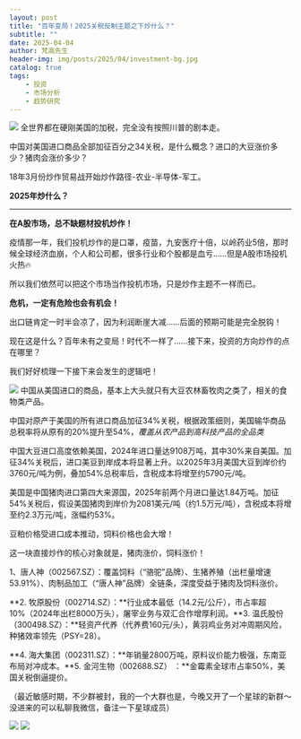```yaml
---
layout: post
title: "百年变局！2025关税反制主题之下炒什么？"
subtitle: ""
date: 2025-04-04
author: 梵高先生
header-img: img/posts/2025/04/investment-bg.jpg
catalog: true
tags:
    - 投资
    - 市场分析
    - 趋势研究
---
```


![](https://mmbiz.qpic.cn/sz_mmbiz_jpg/https://mmbiz.qpic.cn/sz_mmbiz_jpg/ViaIfpMVXKTQ25ibfMydVMmwia4XLqQHEX0G5oelT4EqDgKbnibnorQpe7aT6QXk3qTDuIpOUD1khKdVlGXbnpnDEQ/640?wx_fmt=jpeg)
全世界都在硬刚美国的加税，完全没有按照川普的剧本走。

中国对美国进口商品全部加征百分之34关税，是什么概念？进口的大豆涨价多少？猪肉会涨价多少？

18年3月份炒作贸易战开始炒作路径-农业-半导体-军工。

**2025年炒什么？**

****

**在A股市场，总不缺题材投机炒作！**

疫情那一年，我们投机炒作的是口罩，疫苗，九安医疗十倍，以岭药业5倍，那时候全球经济血崩，个人和公司都，很多行业和个股都是血亏……但是A股市场投机火热🔥

所以我们依然可以把这个市场当作投机市场，只是炒作主题不一样而已。

**危机，一定有危险也会有机会！**

出口链肯定一时半会凉了，因为利润断崖大减……后面的预期可能是完全脱钩！

现在这是什么？百年未有之变局！时代不一样了……接下来，投资的方向炒作的点在哪里？

我们好好梳理一下接下来会发生的逻辑吧！

![](https://mmbiz.qpic.cn/sz_mmbiz_jpg/https://mmbiz.qpic.cn/sz_mmbiz_jpg/ViaIfpMVXKTQ25ibfMydVMmwia4XLqQHEX0F079Nx4SHxZTFPghCI3bTuSlM4ibXhJdOWJj67gTJOTw8kYNZY5HiccQ/640?wx_fmt=jpeg)
中国从美国进口的商品，基本上大头就只有大豆农林畜牧肉之类了，相关的食物类产品。

中国对原产于美国的所有进口商品加征34%关税，根据政策细则，美国输华商品总税率将从原有的20%提升至54%，_覆盖从农产品到高科技产品的全品类_

中国大豆进口高度依赖美国，2024年进口量达9108万吨，其中30%来自美国。加征34%关税后，进口美豆到岸成本将显著上升。以2025年3月美国大豆到岸价约3760元/吨为例，叠加54%总税率后，含税成本将增至约5790元/吨。

美国是中国猪肉进口第四大来源国，2025年前两个月进口量达1.84万吨。加征54%关税后，假设美国猪肉到岸价为2081美元/吨（约1.5万元/吨），含税成本将增至约2.3万元/吨，涨幅约53%。

豆粕价格受进口成本推动，饲料价格也会大增！

这一块直接炒作的核心对象就是，猪肉涨价，饲料涨价！

1、唐人神（002567.SZ）：覆盖饲料（“骆驼”品牌）、生猪养殖（出栏量增速53.91%）、肉制品加工（“唐人神”品牌）全链条，深度受益于猪肉及饲料涨价。

**2. 牧原股份（002714.SZ）：**行业成本最低（14.2元/公斤），市占率超10%（2024年出栏8000万头），屠宰业务与双汇合作增厚利润。**3. 温氏股份（300498.SZ）：**轻资产代养（代养费160元/头），黄羽鸡业务对冲周期风险，种猪效率领先（PSY=28）。

**4. 海大集团（002311.SZ）：**年销量2800万吨，原料议价能力极强，东南亚布局对冲成本。**5. 金河生物（002688.SZ）&nbsp;：**金霉素全球市占率50%，美国关税倒逼提价。

（最近敏感时期，不少群被封，我的一个大群也是，今晚又开了一个星球的新群～没进来的可以私聊我微信，备注一下星球成员）

![](https://mmbiz.qpic.cn/sz_mmbiz_jpg/https://mmbiz.qpic.cn/sz_mmbiz_jpg/ViaIfpMVXKTQ25ibfMydVMmwia4XLqQHEX0pOHdibjTJPZayLWicaMdnGrKBvxx0htxob5NII7qHNURfqC3eIDX9yYA/640?wx_fmt=jpeg)
![](https://mmbiz.qpic.cn/sz_mmbiz_jpg/https://mmbiz.qpic.cn/sz_mmbiz_jpg/ViaIfpMVXKTQ25ibfMydVMmwia4XLqQHEX03KLRbZ5atfNJBes2cJWq7fc0kwq3o2ic8sib9H181YE6JE4R5116F0pg/640?wx_fmt=jpeg)
